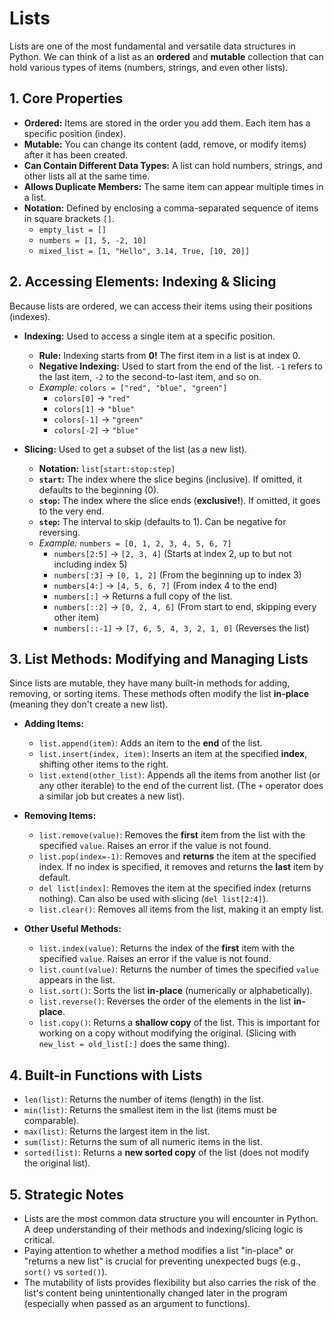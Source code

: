 # Lists

Lists are one of the most fundamental and versatile data structures in Python. We can think of a list as an **ordered** and **mutable** collection that can hold various types of items (numbers, strings, and even other lists).

## 1. Core Properties

* **Ordered:** Items are stored in the order you add them. Each item has a specific position (index).
* **Mutable:** You can change its content (add, remove, or modify items) after it has been created.
* **Can Contain Different Data Types:** A list can hold numbers, strings, and other lists all at the same time.
* **Allows Duplicate Members:** The same item can appear multiple times in a list.
* **Notation:** Defined by enclosing a comma-separated sequence of items in square brackets `[]`.
    * `empty_list = []`
    * `numbers = [1, 5, -2, 10]`
    * `mixed_list = [1, "Hello", 3.14, True, [10, 20]]`

## 2. Accessing Elements: Indexing & Slicing

Because lists are ordered, we can access their items using their positions (indexes).

* **Indexing:** Used to access a single item at a specific position.
    * **Rule:** Indexing starts from **0!** The first item in a list is at index 0.
    * **Negative Indexing:** Used to start from the end of the list. `-1` refers to the last item, `-2` to the second-to-last item, and so on.
    * *Example:* `colors = ["red", "blue", "green"]`
        * `colors[0]` -> `"red"`
        * `colors[1]` -> `"blue"`
        * `colors[-1]` -> `"green"`
        * `colors[-2]` -> `"blue"`

* **Slicing:** Used to get a subset of the list (as a new list).
    * **Notation:** `list[start:stop:step]`
    * **`start`:** The index where the slice begins (inclusive). If omitted, it defaults to the beginning (0).
    * **`stop`:** The index where the slice ends (**exclusive!**). If omitted, it goes to the very end.
    * **`step`:** The interval to skip (defaults to 1). Can be negative for reversing.
    * *Example:* `numbers = [0, 1, 2, 3, 4, 5, 6, 7]`
        * `numbers[2:5]` -> `[2, 3, 4]` (Starts at index 2, up to but not including index 5)
        * `numbers[:3]` -> `[0, 1, 2]` (From the beginning up to index 3)
        * `numbers[4:]` -> `[4, 5, 6, 7]` (From index 4 to the end)
        * `numbers[:]` -> Returns a full copy of the list.
        * `numbers[::2]` -> `[0, 2, 4, 6]` (From start to end, skipping every other item)
        * `numbers[::-1]` -> `[7, 6, 5, 4, 3, 2, 1, 0]` (Reverses the list)

## 3. List Methods: Modifying and Managing Lists

Since lists are mutable, they have many built-in methods for adding, removing, or sorting items. These methods often modify the list **in-place** (meaning they don't create a new list).

* **Adding Items:**
    * `list.append(item)`: Adds an item to the **end** of the list.
    * `list.insert(index, item)`: Inserts an item at the specified **index**, shifting other items to the right.
    * `list.extend(other_list)`: Appends all the items from another list (or any other iterable) to the end of the current list. (The `+` operator does a similar job but creates a new list).

* **Removing Items:**
    * `list.remove(value)`: Removes the **first** item from the list with the specified `value`. Raises an error if the value is not found.
    * `list.pop(index=-1)`: Removes and **returns** the item at the specified index. If no index is specified, it removes and returns the **last** item by default.
    * `del list[index]`: Removes the item at the specified index (returns nothing). Can also be used with slicing (`del list[2:4]`).
    * `list.clear()`: Removes all items from the list, making it an empty list.

* **Other Useful Methods:**
    * `list.index(value)`: Returns the index of the **first** item with the specified `value`. Raises an error if the value is not found.
    * `list.count(value)`: Returns the number of times the specified `value` appears in the list.
    * `list.sort()`: Sorts the list **in-place** (numerically or alphabetically).
    * `list.reverse()`: Reverses the order of the elements in the list **in-place**.
    * `list.copy()`: Returns a **shallow copy** of the list. This is important for working on a copy without modifying the original. (Slicing with `new_list = old_list[:]` does the same thing).

## 4. Built-in Functions with Lists

* `len(list)`: Returns the number of items (length) in the list.
* `min(list)`: Returns the smallest item in the list (items must be comparable).
* `max(list)`: Returns the largest item in the list.
* `sum(list)`: Returns the sum of all numeric items in the list.
* `sorted(list)`: Returns a **new sorted copy** of the list (does not modify the original list).

## 5. Strategic Notes

* Lists are the most common data structure you will encounter in Python. A deep understanding of their methods and indexing/slicing logic is critical.
* Paying attention to whether a method modifies a list "in-place" or "returns a new list" is crucial for preventing unexpected bugs (e.g., `sort()` vs `sorted()`).
* The mutability of lists provides flexibility but also carries the risk of the list's content being unintentionally changed later in the program (especially when passed as an argument to functions).